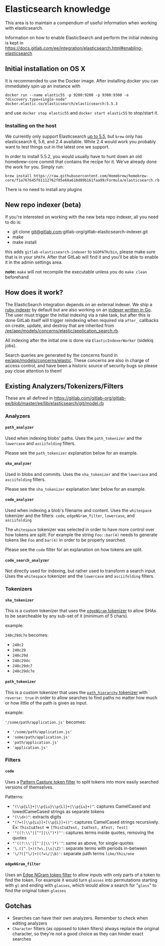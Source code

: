 # Elasticsearch knowledge

This area is to maintain a compendium of useful information when working with elasticsearch.

Information on how to enable ElasticSearch and perform the initial indexing is kept in https://docs.gitlab.com/ee/integration/elasticsearch.html#enabling-elasticsearch

## Initial installation on OS X

It is recommended to use the Docker image. After installing docker you can immediately spin up an instance with

```
docker run --name elastic55 -p 9200:9200 -p 9300:9300 -e "discovery.type=single-node" docker.elastic.co/elasticsearch/elasticsearch:5.5.3
```

and use `docker stop elastic55` and `docker start elastic55` to stop/start it.

### Installing on the host

We currently only support Elasticsearch [up to 5.5](https://docs.gitlab.com/ee/integration/elasticsearch.html#requirements), but `brew` only has elasticsearch 6, 5.6, and 2.4 available. While 2.4 would work you probably want to test things out in the latest one we support.

In order to install 5.5.2, you would usually have to hunt down an old homebrew-core commit that contains the recipe for it. We've already done the work for you. Simply run:

```
brew install https://raw.githubusercontent.com/Homebrew/homebrew-core/f1a767645f61112762f05e68a610d89b161faa99/Formula/elasticsearch.rb
```

There is no need to install any plugins

## New repo indexer (beta)

If you're interested on working with the new beta repo indexer, all you need to do is:

- git clone git@gitlab.com:gitlab-org/gitlab-elasticsearch-indexer.git
- make
- make install

this adds `gitlab-elasticsearch-indexer` to `$GOPATH/bin`, please make sure that is in your `$PATH`. After that GitLab will find it and you'll be able to enable it in the admin settings area.

**note:** `make` will not recompile the executable unless you do `make clean` beforehand

## How does it work?

The ElasticSearch integration depends on an external indexer. We ship a [ruby indexer](https://gitlab.com/gitlab-org/gitlab-ee/blob/master/bin/elastic_repo_indexer) by default but are also working on an [indexer written in Go](https://gitlab.com/gitlab-org/gitlab-elasticsearch-indexer). The user must trigger the initial indexing via a rake task, but after this is done GitLab itself will trigger reindexing when required via `after_` callbacks on create, update, and destroy that are inherited from [/ee/app/models/concerns/elastic/application_search.rb](https://gitlab.com/gitlab-org/gitlab-ee/blob/master/ee/app/models/concerns/elastic/application_search.rb).

All indexing after the initial one is done via `ElasticIndexerWorker` (sidekiq jobs).

Search queries are generated by the concerns found in [ee/app/models/concerns/elastic](https://gitlab.com/gitlab-org/gitlab-ee/tree/master/ee/app/models/concerns/elastic). These concerns are also in charge of access control, and have been a historic source of security bugs so please pay close attention to them!

## Existing Analyzers/Tokenizers/Filters
These are all defined in https://gitlab.com/gitlab-org/gitlab-ee/blob/master/ee/lib/elasticsearch/git/model.rb

### Analyzers
#### `path_analyzer`
Used when indexing blobs' paths. Uses the `path_tokenizer` and the `lowercase` and `asciifolding` filters.

Please see the `path_tokenizer` explanation below for an example.

#### `sha_analyzer`
Used in blobs and commits. Uses the `sha_tokenizer` and the `lowercase` and `asciifolding` filters.

Please see the `sha_tokenizer` explanation later below for an example.

#### `code_analyzer`
Used when indexing a blob's filename and content. Uses the `whitespace` tokenizer and the filters: `code`, `edgeNGram_filter`, `lowercase`, and `asciifolding`

The `whitespace` tokenizer was selected in order to have more control over how tokens are split. For example the string `Foo::bar(4)` needs to generate tokens like `Foo` and `bar(4)` in order to be properly searched.

Please see the `code` filter for an explanation on how tokens are split.

#### `code_search_analyzer`
Not directly used for indexing, but rather used to transform a search input. Uses the `whitespace` tokenizer and the `lowercase` and `asciifolding` filters.

### Tokenizers
#### `sha_tokenizer`
This is a custom tokenizer that uses the [`edgeNGram` tokenizer](https://www.elastic.co/guide/en/elasticsearch/reference/5.5/analysis-edgengram-tokenizer.html) to allow SHAs to be searcheable by any sub-set of it (minimum of 5 chars).

example:

`240c29dc7e` becomes:
- `240c2`
- `240c29`
- `240c29d`
- `240c29dc`
- `240c29dc7`
- `240c29dc7e`

#### `path_tokenizer`
This is a custom tokenizer that uses the [`path_hierarchy` tokenizer](https://www.elastic.co/guide/en/elasticsearch/reference/5.5/analysis-pathhierarchy-tokenizer.html) with `reverse: true` in order to allow searches to find paths no matter how much or how little of the path is given as input.

example:

`'/some/path/application.js'` becomes:
- `'/some/path/application.js'`
- `'some/path/application.js'`
- `'path/application.js'`
- `'application.js'`

### Filters
#### `code`
Uses a [Pattern Capture token filter](https://www.elastic.co/guide/en/elasticsearch/reference/5.5/analysis-pattern-capture-tokenfilter.html) to split tokens into more easily searched versions of themselves. 

Patterns:
- `"(\\p{Ll}+|\\p{Lu}\\p{Ll}+|\\p{Lu}+)"`: captures CamelCased and lowedCameCased strings as separate tokens
- `"(\\d+)"`: extracts digits
- `"(?=([\\p{Lu}]+[\\p{L}]+))"`: captures CamelCased strings recursively. Ex: `ThisIsATest` => `[ThisIsATest, IsATest, ATest, Test]`
- `'"((?:\\"|[^"]|\\")*)"'`: captures terms inside quotes, removing the quotes
- `"'((?:\\'|[^']|\\')*)'"`: same as above, for single-quotes
- `'\.([^.]+)(?=\.|\s|\Z)'`: separate terms with periods in-between
- `'\/?([^\/]+)(?=\/|\b)'`: separate path terms `like/this/one`

#### `edgeNGram_filter`
Uses an [Edge NGram token filter](https://www.elastic.co/guide/en/elasticsearch/reference/5.5/analysis-edgengram-tokenfilter.html) to allow inputs with only parts of a token to find the token. For example it would turn `glasses` into permutations starting with `gl` and ending with `glasses`, which would allow a search for "`glass`" to find the original token `glasses`

## Gotchas

- Searches can have their own analyzers. Remember to check when editing analyzers
- `Character` filters (as opposed to token filters) always replace the original character, so they're not a good choice as they can hinder exact searches
